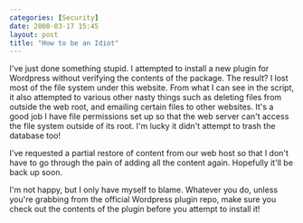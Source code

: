 ```yaml
---
categories: [Security]
date: 2008-03-17 15:45
layout: post
title: "How to be an Idiot"
---
```

I've just done something stupid. I attempted to install a new plugin for Wordpress without verifying the contents of the package. The result? I lost most of the file system under this website. From what I can see in the script, it also attempted to various other nasty things such as deleting files from outside the web root, and emailing certain files to other websites. It's a good job I have file permissions set up so that the web server can't access the file system outside of its root. I'm lucky it didn't attempt to trash the database too!

I've requested a partial restore of content from our web host so that I don't have to go through the pain of adding all the content again. Hopefully it'll be back up soon.

I'm not happy, but I only have myself to blame. Whatever you do, unless you're grabbing from the official Wordpress plugin repo, make sure you check out the contents of the plugin before you attempt to install it!
